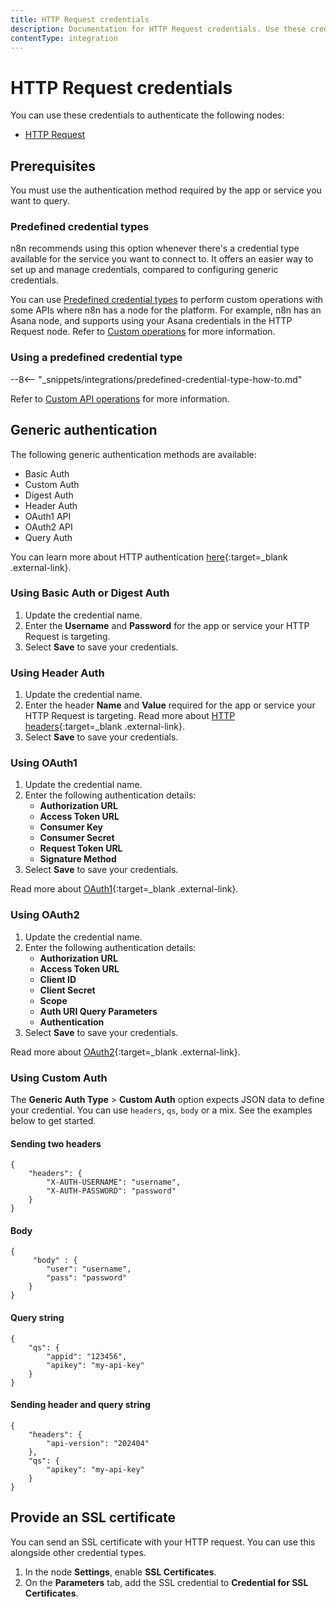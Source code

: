 ```yaml
---
title: HTTP Request credentials
description: Documentation for HTTP Request credentials. Use these credentials to authenticate HTTP Request in n8n, a workflow automation platform.
contentType: integration
---
```


# HTTP Request credentials

You can use these credentials to authenticate the following nodes:

- [HTTP Request](/integrations/builtin/core-nodes/n8n-nodes-base.httprequest/)

## Prerequisites

You must use the authentication method required by the app or service you want to query.

### Predefined credential types

n8n recommends using this option whenever there's a credential type available for the service you want to connect to. It offers an easier way to set up and manage credentials, compared to configuring generic credentials.

You can use [Predefined credential types](/integrations/custom-operations/#predefined-credential-types) to perform custom operations with some APIs where n8n has a node for the platform. For example, n8n has an Asana node, and supports using your Asana credentials in the HTTP Request node. Refer to [Custom operations](/integrations/custom-operations/) for more information.

### Using a predefined credential type

--8<-- "_snippets/integrations/predefined-credential-type-how-to.md"

Refer to [Custom API operations](/integrations/custom-operations/) for more information.

## Generic authentication

The following generic authentication methods are available:

* Basic Auth
* Custom Auth
* Digest Auth
* Header Auth
* OAuth1 API
* OAuth2 API
* Query Auth

You can learn more about HTTP authentication [here](https://developer.mozilla.org/en-US/docs/Web/HTTP/Authentication#see_also){:target=_blank .external-link}.

### Using Basic Auth or Digest Auth

1. Update the credential name.
2. Enter the **Username** and **Password** for the app or service your HTTP Request is targeting. 
3. Select **Save** to save your credentials.

### Using Header Auth

1. Update the credential name.
2. Enter the header **Name** and **Value** required for the app or service your HTTP Request is targeting. Read more about [HTTP headers](https://developer.mozilla.org/en-US/docs/Web/HTTP/Headers#authentication){:target=_blank .external-link}.
3. Select **Save** to save your credentials.

### Using OAuth1

1. Update the credential name.
2. Enter the following authentication details:
    * **Authorization URL**
    * **Access Token URL**
    * **Consumer Key**
    * **Consumer Secret**
    * **Request Token URL**
    * **Signature Method**
3. Select **Save** to save your credentials.

Read more about [OAuth1](https://oauth.net/1/){:target=_blank .external-link}.

### Using OAuth2

1. Update the credential name.
2. Enter the following authentication details:
    * **Authorization URL**
    * **Access Token URL**
    * **Client ID**
    * **Client Secret**
    * **Scope**
    * **Auth URI Query Parameters**
    * **Authentication**
3. Select **Save** to save your credentials.

Read more about [OAuth2](https://oauth.net/2/){:target=_blank .external-link}.

### Using Custom Auth

The **Generic Auth Type** > **Custom Auth** option expects JSON data to define your credential. You can use `headers`, `qs`, `body` or a mix. See the examples below to get started.

#### Sending two headers
```
{
	"headers": {
		"X-AUTH-USERNAME": "username",
		"X-AUTH-PASSWORD": "password"
	}
}
```

#### Body
```
{
	 "body" : {
		"user": "username",
		"pass": "password"
	}
}
```

#### Query string
```
{
	"qs": { 
		"appid": "123456",
		"apikey": "my-api-key"
	}
}
```

#### Sending header and query string
```
{
	"headers": {
		"api-version": "202404"
	},
	"qs": {
		"apikey": "my-api-key"
	}
}
```

## Provide an SSL certificate

You can send an SSL certificate with your HTTP request. You can use this alongside other credential types.

1. In the node **Settings**, enable **SSL Certificates**.
1. On the **Parameters** tab, add the SSL credential to **Credential for SSL Certificates**.

